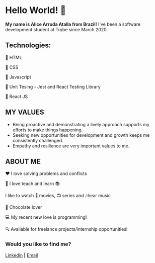 # Hello World! 👋

**My name is Alice Arruda Atalla from Brazil!**
I've been a software development student at Trybe since March 2020.

## Technologies:

:large_orange_diamond: HTML

:large_orange_diamond: CSS

:large_orange_diamond: Javascript

:large_orange_diamond: Unit Tesing - Jest and React Testing Library

:large_orange_diamond: React JS

## MY VALUES

* Being proactive and demonstrating a lively approach supports my efforts to make things happening.
* Seeking new opportunities for development and growth keeps me consistently challenged.
* Empathy and resilience are very important values to me.

## ABOUT ME

:heart: I love solving problems and conflicts

:rocket: I love teach and learn :books:

I like to watch  :movie_camera: movies, :tv: series and  :notes:hear music

:chocolate_bar: Chocolate lover

:computer: My recent new love is programming!

:mag: Available for freelance projects/internship opportunities!

### Would you like to find me?

[Linkedin][linkedin] **|**
[Email][email]

[linkedin]: https://www.linkedin.com/in/aliceatalla/?locale=en_US
[email]: aliceatalla36@gmail.com
